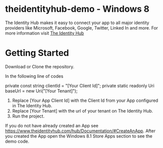 theidentityhub-demo - Windows 8
=====================================

The Identity Hub makes it easy to connect your app to all major identity providers like Microsoft, Facebook, Google, Twitter, Linked In and more. For more information visit [The Identity Hub](https://www.theidentityhub.com)

Getting Started
===============

Download or Clone the repository. 

In the following line of codes

private const string clientId = "[Your Client Id]";
private static readonly Uri baseUrl = new Uri("[Your Tenant]");

1. Replace [Your App Client Id] with the Client Id from your App configured in The Identity Hub.
2. Replace [Your Tenant] with the url of your tenant on The Identity Hub.
3. Run the project.

If you do not have already created an App see https://www.theidentityhub.com/hub/Documentation/#CreateAnApp. After you created the App open the Windows 8.1 Store Apps section to see the demo code.
